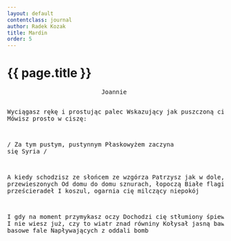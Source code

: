 ```yaml
---
layout: default
contentclass: journal
author: Radek Kozak
title: Mardin
order: 5
---
```


<h1 class="poem-title">{{ page.title }}</h1>
<pre class="poem">                          <span class="italic">Joannie</span>


Wyciągasz rękę i prostując palec
Wskazujący jak puszczoną cięciwę
Mówisz prosto w ciszę:

<span class="italic">/     Za tym pustym, pustynnym
      Płaskowyżem zaczyna się Syria    /</span>

A kiedy schodzisz ze słońcem ze wzgórza
Patrzysz jak w dole, na przewieszonych
Od domu do domu sznurach, łopoczą
Białe flagi suszonych prześcieradeł
I koszul, ogarnia cię milczący niepokój

I gdy na moment przymykasz oczy
Dochodzi cię stłumiony śpiew muezina
I nie wiesz już, czy to wiatr znad równiny
Kołysał jasną bawełną, czy basowe fale
Napływających z oddali bomb
</pre>
